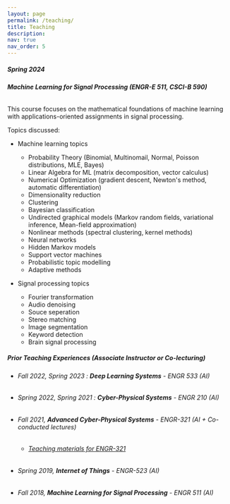```yaml
---
layout: page
permalink: /teaching/
title: Teaching
description: 
nav: true
nav_order: 5
---
```


##### Spring 2024

###### **Machine Learning for Signal Processing (ENGR-E 511, CSCI-B 590)**

This course focuses on the mathematical foundations of machine learning with applications-oriented assignments in signal processing. 

Topics discussed:

- Machine learning topics
    - Probability Theory (Binomial, Multinomail, Normal, Poisson distributions, MLE, Bayes)
    - Linear Algebra for ML (matrix decomposition, vector calculus)
    - Numerical Optimization (gradient descent, Newton's method, automatic differentiation)
    - Dimensionality reduction
    - Clustering
    - Bayesian classification
    - Undirected graphical models (Markov random fields, variational inference, Mean-field approximation)
    - Nonlinear methods (spectral clustering, kernel methods)
    - Neural networks
    - Hidden Markov models
    - Support vector machines
    - Probabilistic topic modelling
    - Adaptive methods


- Signal processing topics
    - Fourier transformation
    - Audio denoising
    - Souce seperation
    - Stereo matching
    - Image segmentation
    - Keyword detection
    - Brain signal processing


##### Prior Teaching Experiences (Associate Instructor or Co-lecturing)

- ###### Fall 2022, Spring 2023 : **Deep Learning Systems** - ENGR 533 (AI)
- ###### Spring 2022, Spring 2021 : **Cyber-Physical Systems** - ENGR 210 (AI)
- ###### Fall 2021, **Advanced Cyber-Physical Systems** - ENGR-321 (AI + Co-conducted lectures)
    - ###### [Teaching materials for ENGR-321](https://github.com/malintha/engr-321)
- ###### Spring 2019, **Internet of Things** - ENGR-523 (AI)
- ###### Fall 2018, **Machine Learning for Signal Processing** - ENGR 511 (AI)
